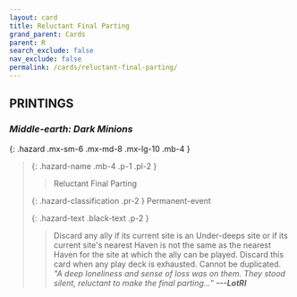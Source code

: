 ```yaml
---
layout: card
title: Reluctant Final Parting
grand_parent: Cards
parent: R
search_exclude: false
nav_exclude: false
permalink: /cards/reluctant-final-parting/
---
```


## PRINTINGS


### _Middle-earth: Dark Minions_

{: .hazard .mx-sm-6 .mx-md-8 .mx-lg-10 .mb-4 }
> {: .hazard-name .mb-4 .p-1 .pl-2 }
> > <div class="hazard-mp"></div>
> > <div class="card-name">Reluctant Final Parting</div>
>
> {: .hazard-classification .pr-2 }
> Permanent-event
>
> {: .hazard-text .black-text .p-2 }
> > Discard any ally if its current site is an Under-deeps site or if its current site's nearest Haven is not the same as the nearest Haven for the site at which the ally can be played. Discard this card when any play deck is exhausted. Cannot be duplicated. <br>_"A deep loneliness and sense of loss was on them. They stood silent, reluctant to make the final parting...”_ ***---&#65279;LotRI***  
>
